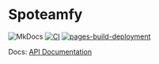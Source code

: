 # Spoteamfy
![MkDocs](https://img.shields.io/badge/Documented_with-MkDocs_1.6.1-526CFE?style=flat-square&logo=mkdocs&logoColor=white)
[![CI](https://github.com/sunefibaek/spoteamfy/actions/workflows/ci.yaml/badge.svg)](https://github.com/sunefibaek/spoteamfy/actions/workflows/ci.yaml)
[![pages-build-deployment](https://github.com/sunefibaek/spoteamfy/actions/workflows/pages/pages-build-deployment/badge.svg)](https://github.com/sunefibaek/spoteamfy/actions/workflows/pages/pages-build-deployment)

Docs: [API Documentation](https://sunefibaek.github.io/spoteamfy/)
